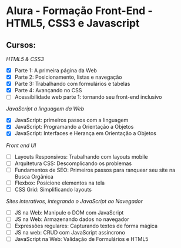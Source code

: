 # Alura - Formação Front-End - HTML5, CSS3 e Javascript

## Cursos:
_HTML5 & CSS3_
- [x] Parte 1: A primeira página da Web
- [x] Parte 2: Posicionamento, listas e navegação
- [x] Parte 3: Trabalhando com formulários e tabelas
- [x] Parte 4: Avançando no CSS
- [ ] Acessibilidade web parte 1: tornando seu front-end inclusivo

_JavaScript a linguagem da Web_
- [x] JavaScript: primeiros passos com a linguagem
- [x] JavaScript: Programando a Orientação a Objetos
- [x] JavaScript: Interfaces e Herança em Orientação a Objetos

_Front end UI_
- [ ] Layouts Responsivos: Trabalhando com layouts mobile
- [ ] Arquitetura CSS: Descomplicando os problemas
- [ ] Fundamentos de SEO: Primeiros passos para ranquear seu site na Busca Orgânica
- [ ] Flexbox: Posicione elementos na tela
- [ ] CSS Grid: Simplificando layouts

_Sites interativos, integrando o JavaScript ao Navegador_
- [ ] JS na Web: Manipule o DOM com JavaScript
- [ ] JS na Web: Armazenando dados no navegador
- [ ] Expressões regulares: Capturando textos de forma mágica
- [ ] JS na web: CRUD com JavaScript assíncrono
- [ ] JavaScript na Web: Validação de Formulários e HTML5
